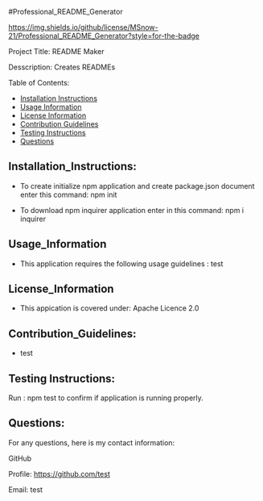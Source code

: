 #Professional_README_Generator

https://img.shields.io/github/license/MSnow-21/Professional_README_Generator?style=for-the-badge

Project Title: README Maker

Desscription: Creates READMEs

Table of Contents:

* [Installation Instructions](#installation_instructions)
* [Usage Information](#usage_information)
* [License Information](#license_information)
* [Contribution Guidelines](#contribution_guidelines)
* [Testing Instructions](#testing_instructions)
* [Questions](#questions)


## Installation_Instructions:

* To create initialize npm application and create package.json document enter this command: npm init

* To download npm inquirer application enter in this command: npm i inquirer


## Usage_Information

* This application requires the following usage guidelines : test


## License_Information

* This appication is covered under: Apache Licence 2.0


## Contribution_Guidelines:

* test


## Testing Instructions:

Run : npm test to confirm if application is running properly.


## Questions:

For any questions, here is my contact information:

GitHub

Profile: https://github.com/test

Email: test

